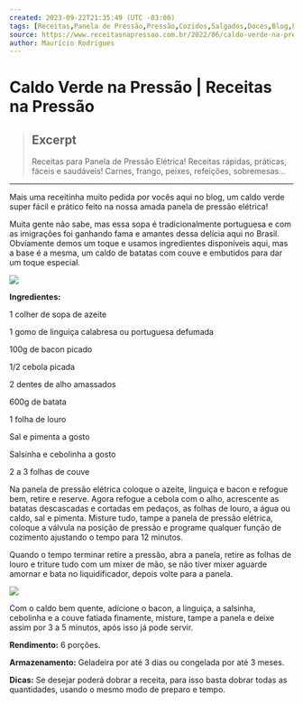 ```yaml
---
created: 2023-09-22T21:35:49 (UTC -03:00)
tags: [Receitas,Panela de Pressão,Pressão,Cozidos,Salgados,Doces,Blog,Fácil,Rápido]
source: https://www.receitasnapressao.com.br/2022/06/caldo-verde-na-pressao.html
author: Maurício Rodrigues
---
```


# Caldo Verde na Pressão | Receitas na Pressão

> ## Excerpt
> Receitas para Panela de Pressão Elétrica! Receitas rápidas, práticas, fáceis e saudáveis! Carnes, frango, peixes, refeições, sobremesas...

---
Mais uma receitinha muito pedida por vocês aqui no blog, um caldo verde super fácil e prático feito na nossa amada panela de pressão elétrica!

Muita gente não sabe, mas essa sopa é tradicionalmente portuguesa e com as imigrações foi ganhando fama e amantes dessa delícia aqui no Brasil. Obviamente demos um toque e usamos ingredientes disponíveis aqui, mas a base é a mesma, um caldo de batatas com couve e embutidos para dar um toque especial.

[![](https://blogger.googleusercontent.com/img/b/R29vZ2xl/AVvXsEjc-Q1x8q0Kd1Efj1rYgej2rdrX4UTisObmYktOu7Ijqj0EAWHwPM5LQu6mpQDz2Z5PuQgsIb84a7y6k0eAj1B4SCPmVuPZGv3i7NR7JnGsRUliJKV2DCeXIz8-KStRP8OELk4N_31Ggu2oakIjpl7xhRHq4OKyXG5oRRET-0ud6YWwDkc-wktty70w/w640-h640/Caldo%20Verde%20na%20Panela%20de%20Press%C3%A3o%20El%C3%A9trica.jpg)](https://blogger.googleusercontent.com/img/b/R29vZ2xl/AVvXsEjc-Q1x8q0Kd1Efj1rYgej2rdrX4UTisObmYktOu7Ijqj0EAWHwPM5LQu6mpQDz2Z5PuQgsIb84a7y6k0eAj1B4SCPmVuPZGv3i7NR7JnGsRUliJKV2DCeXIz8-KStRP8OELk4N_31Ggu2oakIjpl7xhRHq4OKyXG5oRRET-0ud6YWwDkc-wktty70w/s1024/Caldo%20Verde%20na%20Panela%20de%20Press%C3%A3o%20El%C3%A9trica.jpg)

**Ingredientes:**

1 colher de sopa de azeite

1 gomo de linguiça calabresa ou portuguesa defumada

100g de bacon picado

1/2 cebola picada

2 dentes de alho amassados

600g de batata

1 folha de louro

Sal e pimenta a gosto

Salsinha e cebolinha a gosto

2 a 3 folhas de couve

Na panela de pressão elétrica coloque o azeite, linguiça e bacon e refogue bem, retire e reserve. Agora refogue a cebola com o alho, acrescente as batatas descascadas e cortadas em pedaços, as folhas de louro, a água ou caldo, sal e pimenta. Misture tudo, tampe a panela de pressão elétrica, coloque a válvula na posição de pressão e programe qualquer função de cozimento ajustando o tempo para 12 minutos.

Quando o tempo terminar retire a pressão, abra a panela, retire as folhas de louro e triture tudo com um mixer de mão, se não tiver mixer aguarde amornar e bata no liquidificador, depois volte para a panela.

[![](https://blogger.googleusercontent.com/img/b/R29vZ2xl/AVvXsEh3aQVBC9-NiSJkwXWmMJqWrzyzMkAU5Kegm1L_MFWO4fa_nXmuJPKm_SqIMNbQu_Nm2P6DsMMxMOr-oKao-JQk23tnG1N0pQPjWynmsTRj5GpyM1Ru1gz4nZCLOS88BOGDO8CWdQ2JOWQrniSlHOqunJ6jqOvXHw8JIx-rBxSad_4zKewqmXJdis4E/w640-h214/Caldo%20Verde%20na%20Panela%20de%20Press%C3%A3o%20El%C3%A9trica%20-%20Preparo.jpg)](https://blogger.googleusercontent.com/img/b/R29vZ2xl/AVvXsEh3aQVBC9-NiSJkwXWmMJqWrzyzMkAU5Kegm1L_MFWO4fa_nXmuJPKm_SqIMNbQu_Nm2P6DsMMxMOr-oKao-JQk23tnG1N0pQPjWynmsTRj5GpyM1Ru1gz4nZCLOS88BOGDO8CWdQ2JOWQrniSlHOqunJ6jqOvXHw8JIx-rBxSad_4zKewqmXJdis4E/s1200/Caldo%20Verde%20na%20Panela%20de%20Press%C3%A3o%20El%C3%A9trica%20-%20Preparo.jpg)

Com o caldo bem quente, adicione o bacon, a linguiça, a salsinha, cebolinha e a couve fatiada finamente, misture, tampe a panela e deixe assim por 3 a 5 minutos, após isso já pode servir.

**Rendimento:** 6 porções.

**Armazenamento:** Geladeira por até 3 dias ou congelada por até 3 meses.

**Dicas:** Se desejar poderá dobrar a receita, para isso basta dobrar todas as quantidades, usando o mesmo modo de preparo e tempo.

